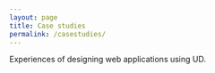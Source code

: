 ```yaml
---
layout: page
title: Case studies
permalink: /casestudies/
---
```


Experiences of designing web applications using UD.

